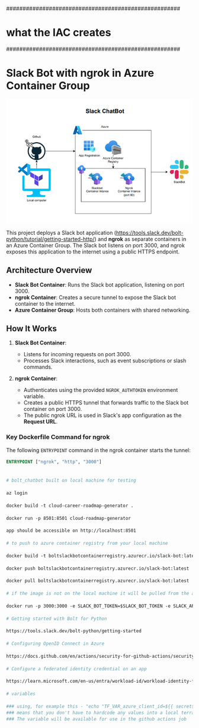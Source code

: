 #####################################################
# what the IAC creates
#####################################################

# Slack Bot with ngrok in Azure Container Group

![alt text](image.png)

This project deploys a Slack bot application (https://tools.slack.dev/bolt-python/tutorial/getting-started-http/) and **ngrok** as separate containers in an Azure Container Group. The Slack bot listens on port 3000, and ngrok exposes this application to the internet using a public HTTPS endpoint.

## Architecture Overview

- **Slack Bot Container**: Runs the Slack bot application, listening on port 3000.
- **ngrok Container**: Creates a secure tunnel to expose the Slack bot container to the internet.
- **Azure Container Group**: Hosts both containers with shared networking.

## How It Works

1. **Slack Bot Container**:
   - Listens for incoming requests on port 3000.
   - Processes Slack interactions, such as event subscriptions or slash commands.

2. **ngrok Container**:
   - Authenticates using the provided `NGROK_AUTHTOKEN` environment variable.
   - Creates a public HTTPS tunnel that forwards traffic to the Slack bot container on port 3000.
   - The public ngrok URL is used in Slack's app configuration as the **Request URL**.

### Key Dockerfile Command for ngrok

The following `ENTRYPOINT` command in the ngrok container starts the tunnel:

```dockerfile
ENTRYPOINT ["ngrok", "http", "3000"]


# bolt_chatbot built on local machine for testing

az login

docker build -t cloud-career-roadmap-generator .

docker run -p 8501:8501 cloud-roadmap-generator

app should be accessible on http://localhost:8501

# to push to azure container registry from your local machine

docker build -t boltslackbotcontainerregistry.azurecr.io/slack-bot:latest .

docker push boltslackbotcontainerregistry.azurecr.io/slack-bot:latest

docker pull boltslackbotcontainerregistry.azurecr.io/slack-bot:latest

# if the image is not on the local machine it will be pulled from the acr

docker run -p 3000:3000 -e SLACK_BOT_TOKEN=$SLACK_BOT_TOKEN -e SLACK_APP_TOKEN=$SLACK_APP_TOKEN boltslackbotcontainerregistry.azurecr.io/slack-bot:latest

# Getting started with Bolt for Python

https://tools.slack.dev/bolt-python/getting-started

# Configuring OpenID Connect in Azure

https://docs.github.com/en/actions/security-for-github-actions/security-hardening-your-deployments/configuring-openid-connect-in-azure

# Configure a federated identity credential on an app

https://learn.microsoft.com/en-us/entra/workload-id/workload-identity-federation-create-trust?pivots=identity-wif-apps-methods-azp#configure-a-federated-identity-credential-on-an-app

# variables

### using, for example this - "echo "TF_VAR_azure_client_id=${{ secrets.AZURE_CLIENT_ID }}" >> $GITHUB_ENV"
### means that you don't have to hardcode any values into a local terraform tfvars config file
### The variable will be available for use in the github actions job


